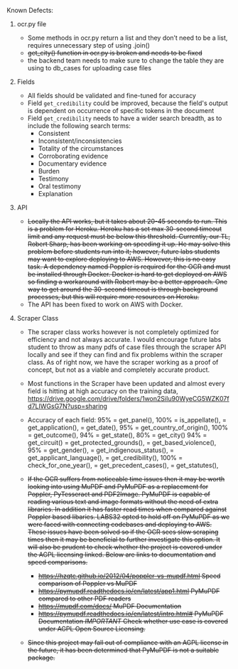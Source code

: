 Known Defects:

1. ocr.py file
    - Some methods in ocr.py return a list and they don’t need to be a list, requires
      unnecessary step of using .join()
    - <strike>get_city() function in ocr.py is broken and needs to be fixed</strike>
    - the backend team needs to make sure to change the table they are using to db_cases for uploading case files

1. Fields
    - All fields should be validated and fine-tuned for accuracy
    - Field `get_credibility` could be improved, because the field's output is dependent on occurrence of specific tokens in the document
    - Field `get_credibility` needs to have a wider search breadth, as to include the following search terms:
        - Consistent
        - Inconsistent/inconsistencies
        - Totality of the circumstances
        - Corroborating evidence
        - Documentary evidence
        - Burden
        - Testimony
        - Oral testimony
        - Explanation

2. API
    - <strike>Locally the API works, but it takes about 20-45 seconds to run. This is a problem for Heroku. Heroku has a set max 30-second timeout limit and any request must be below this threshold. Currently, our TL, Robert Sharp, has been working on speeding it up. He may solve this problem before students run into it; however, future labs students may want to explore deploying to AWS. However, this is no easy task. A dependency named Poppler is required for the OCR and must be installed through Docker. Docker is hard to get deployed on AWS so finding a workaround with Robert may be a better approach. One way to get around the 30-second timeout is through background processes, but this will require more resources on Heroku.</strike>
    - The API has been fixed to work on AWS with Docker.
3. Scraper Class
    - <scrape>The scraper class works however is not completely optimized for efficiency and not always accurate. I would encourage future labs student to throw as many pdfs of case files through the scraper API locally and see if they can find and fix problems within the scraper class. As of right now, we have the scraper working as a proof of concept, but not as a viable and completely accurate product.
    - Most functions in the Scraper have been updated and almost every field is hitting at high accuracy on the training data, https://drive.google.com/drive/folders/1won2SiIu90WyeCG5WZK07fd7LIWGsG7N?usp=sharing 
    
    - Accuracy of each field:
         95% = get_panel(),
         100% = is_appellate(),
         = get_application(),
         = get_date(),
         95% = get_country_of_origin(),
         100% = get_outcome(),
         94% = get_state(),
         80% = get_city()
         94% = get_circuit()
         = get_protected_grounds(),
         = get_based_violence(),
         95% = get_gender(),
         = get_indigenous_status(),
         = get_applicant_language(),
         = get_credibility(),
         100% = check_for_one_year(),
         = get_precedent_cases(),
         = get_statutes(),
    - <strike>If the OCR suffers from noticeable time issues then it may be worth looking into using MuPDF and PyMuPDF as a replacement for Poppler, PyTesseract and PDF2Image. PyMuPDF is capable of reading various text and image formats without the need of extra libraries.  In addition it has faster read times when compared against Poppler based libaries.  LABS32 opted to hold off on PyMuPDF as we were faced with connecting codebases and deploying to AWS.  These issues have been solved so if the OCR sees slow scraping times then it may be beneficial to further investigate this option.  It will also be prudent to check whether the project is covered under the AGPL licensing linked.  Below are links to documentation and speed comparisons. 
        - https://hzqtc.github.io/2012/04/poppler-vs-mupdf.html Speed comparison of Poppler vs MuPDF
        - https://pymupdf.readthedocs.io/en/latest/app1.html PyMuPDF compared to other PDF readers
        - https://mupdf.com/docs/ MuPDF Documentation
        - https://pymupdf.readthedocs.io/en/latest/intro.html# PyMuPDF Documentation *IMPORTANT* Check whether use case is covered under AGPL Open Source Licensing.</strike>
    - <strike>Since this project may fall out of compliance with an AGPL license in the future, it has been determined that PyMuPDF is not a suitable package.</strike>
